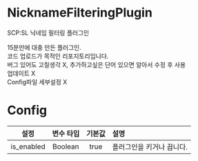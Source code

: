 # NicknameFilteringPlugin
SCP:SL 닉네임 필터링 플러그인

15분만에 대충 만든 플러그인.<br/>
코드 업로드가 목적인 리포지토리입니다.<br/>
버그 있어도 고칠생각 X, 추가하고싶은 단어 있으면 알아서 수정 후 사용<br/>
업데이트 X<br/>
Config파일 세부설정 X<br/>

# Config
| 설정 | 변수 타입 | 기본값 | 설명 |
| :-------------: | :---------: | :------: | :--------- |
| is_enabled | Boolean | true | 플러그인을 키거나 끕니다. |
